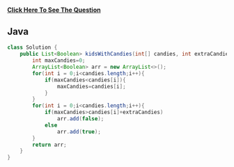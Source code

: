 #### [Click Here To See The Question](https://leetcode.com/problems/kids-with-the-greatest-number-of-candies/)
 
## Java

```Java
class Solution {
    public List<Boolean> kidsWithCandies(int[] candies, int extraCandies) {
        int maxCandies=0;
        ArrayList<Boolean> arr = new ArrayList<>();
        for(int i = 0;i<candies.length;i++){
            if(maxCandies<candies[i]){
                maxCandies=candies[i];
            }
        }
        for(int i = 0;i<candies.length;i++){
            if(maxCandies>candies[i]+extraCandies)
                arr.add(false);
            else
                arr.add(true);
        }
        return arr;
    }
}
```
